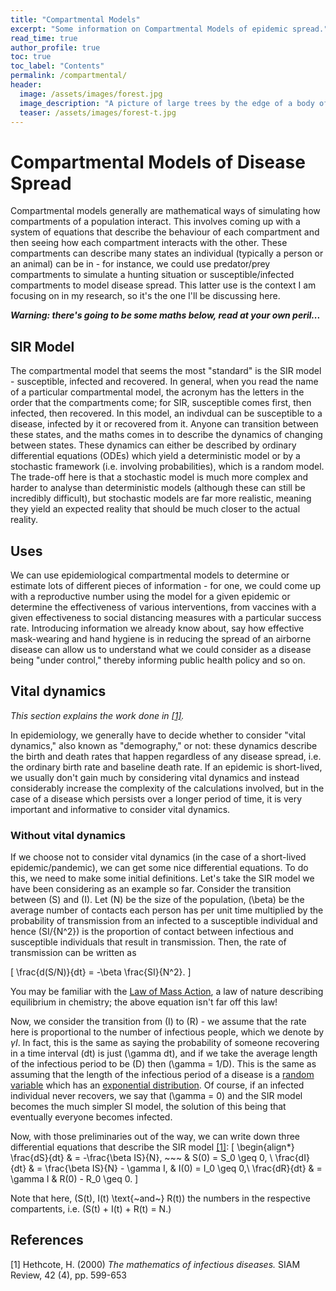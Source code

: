 ```yaml
---
title: "Compartmental Models"
excerpt: "Some information on Compartmental Models of epidemic spread."
read_time: true
author_profile: true
toc: true
toc_label: "Contents"
permalink: /compartmental/
header:
  image: /assets/images/forest.jpg
  image_description: "A picture of large trees by the edge of a body of water"
  teaser: /assets/images/forest-t.jpg
---
```


# Compartmental Models of Disease Spread

Compartmental models generally are mathematical ways of simulating how compartments of a population interact. This involves coming up with a system of equations that describe the behaviour of each compartment and then seeing how each compartment interacts with the other. These compartments can describe many states an individual (typically a person or an animal) can be in - for instance, we could use predator/prey compartments to simulate a hunting situation or susceptible/infected compartments to model disease spread. This latter use is the context I am focusing on in my research, so it's the one I'll be discussing here.

_**Warning: there's going to be some maths below, read at your own peril...**_

## SIR Model

The compartmental model that seems the most "standard" is the SIR model - susceptible, infected and recovered. In general, when you read the name of a particular compartmental model, the acronym has the letters in the order that the compartments come; for SIR, susceptible comes first, then infected, then recovered. In this model, an indivdual can be susceptible to a disease, infected by it or recovered from it. Anyone can transition between these states, and the maths comes in to describe the dynamics of changing between states. These dynamics can either be described by ordinary differential equations (ODEs) which yield a deterministic model or by a stochastic framework (i.e. involving probabilities), which is a random model. The trade-off here is that a stochastic model is much more complex and harder to analyse than deterministic models (although these can still be incredibly difficult), but stochastic models are far more realistic, meaning they yield an expected reality that should be much closer to the actual reality.

## Uses

We can use epidemiological compartmental models to determine or estimate lots of different pieces of information - for one, we could come up with a reproductive number using the model for a given epidemic or determine the effectiveness of various interventions, from vaccines with a given effectiveness to social distancing measures with a particular success rate. Introducing information we already know about, say how effective mask-wearing and hand hygiene is in reducing the spread of an airborne disease can allow us to understand what we could consider as a disease being "under control," thereby informing public health policy and so on.

## Vital dynamics

_This section explains the work done in [[1]](#1)._

In epidemiology, we generally have to decide whether to consider "vital dynamics," also known as "demography," or not: these dynamics describe the birth and death rates that happen regardless of any disease spread, i.e. the ordinary birth rate and baseline death rate. If an epidemic is short-lived, we usually don't gain much by considering vital dynamics and instead considerably increase the complexity of the calculations involved, but in the case of a disease which persists over a longer period of time, it is very important and informative to consider vital dynamics.

### Without vital dynamics

If we choose not to consider vital dynamics (in the case of a short-lived epidemic/pandemic), we can get some nice differential equations. To do this, we need to make some initial definitions. Let's take the SIR model we have been considering as an example so far. Consider the transition between \(S\) and \(I\). Let \(N\) be the size of the population, \(\beta\) be the average number of contacts each person has per unit time multiplied by the probability of transmission from an infected to a susceptible individual and hence \(SI/{N^2}\) is the proportion of contact between infectious and susceptible individuals that result in transmission. Then, the rate of transmission can be written as

\[
\frac{d(S/N)}{dt} = -\beta \frac{SI}{N^2}.
\]

You may be familiar with the [Law of Mass Action](https://chem.libretexts.org/Bookshelves/Physical_and_Theoretical_Chemistry_Textbook_Maps/Supplemental_Modules_(Physical_and_Theoretical_Chemistry)/Equilibria/Chemical_Equilibria/Mass_Action_Law), a law of nature describing equilibrium in chemistry; the above equation isn't far off this law!

Now, we consider the transition from \(I\) to \(R\) - we assume that the rate here is proportional to the number of infectious people, which we denote by $\gamma I$. In fact, this is the same as saying the probability of someone recovering in a time interval \(dt\) is just \(\gamma dt\), and if we take the average length of the infectious period to be \(D\) then \(\gamma = 1/D\). This is the same as assuming that the length of the infectious period of a disease is a [random variable](https://www.britannica.com/science/statistics/Random-variables-and-probability-distributions) which has an [exponential distribution](https://mathworld.wolfram.com/ExponentialDistribution.html). Of course, if an infected individual never recovers, we say that \(\gamma = 0\) and the SIR model becomes the much simpler SI model, the solution of this being that eventually everyone becomes infected.

Now, with those preliminaries out of the way, we can write down three differential equations that describe the SIR model [[1]](#1):
\[
\begin{align*}
\frac{dS}{dt} & = -\frac{\beta IS}{N},       ~~~ & S(0) = S_0 \geq 0, \\
\frac{dI}{dt} & = \frac{\beta IS}{N} - \gamma I, & I(0) = I_0 \geq 0,\\
\frac{dR}{dt} & = \gamma I                       & R(0) - R_0 \geq 0.
\]

Note that here, \(S(t), I(t) \text{~and~} R(t)\) the numbers in the respective compartents, i.e. \(S(t) + I(t) + R(t) = N.\)







## References
<a id="1">[1]</a> 
Hethcote, H. (2000) 
_The mathematics of infectious diseases._
SIAM Review, 42 (4), pp. 599-653
